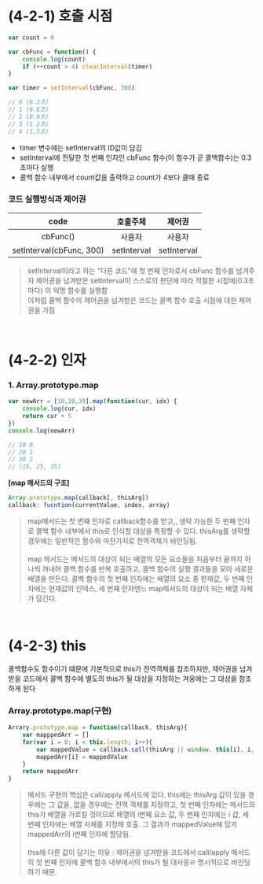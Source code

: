 # (4-2-1) 호출 시점
```js
var count = 0

var cbFunc = function() {
    console.log(count)
    if (++count > 4) clearInterval(timer)
}

var timer = setInterval(cbFunc, 300)

// 0 (0.3초)
// 1 (0.6초)
// 2 (0.9초)
// 3 (1.2초)
// 4 (1.5초)
```

* timer 변수에는 setInterval의 ID값이 담김
* setInterval에 전달한 첫 번째 인자인 cbFunc 함수(이 함수가 곧 콜백함수)는 0.3초마다 실행
* 콜백 함수 내부에서 count값을 출력하고 count가 4보다 클때 종료

### 코드 실행방식과 제어권
|code|호출주체|제어권|
|:-:|:-:|:-:
|cbFunc()|사용자|사용자|
|setInterval(cbFunc, 300)|setInterval|setInterval|

> setInterval이라고 하는 "다른 코드"에 첫 번째 인자로서 cbFunc 함수를 넘겨주자 제어권을 넘겨받은 setInterval이 스스로의 판단에 따라 적절한 시점에(0.3초 마다) 이 익명 함수를 실행함 <br>
이처럼 콜백 함수의 제어권을 넘겨받은 코드는 콜백 함수 호출 시점에 대한 제어권을 가짐

<br>

# (4-2-2) 인자

### 1. Array.prototype.map
```js
var newArr = [10,20,30].map(function(cur, idx) {
    console.log(cur, idx)
    return cur + 5
})
console.log(newArr)

// 10 0
// 20 1
// 30 2
// [15, 25, 35]
```

**[map 메서드의 구조]**
```js
Array.prototype.map(callback[, thisArg])
callback: fucntion(currentValue, index, array)
```
> map메서드는 첫 번째 인자로 callback함수를 받고,, 생략 가능한 두 번째 인자로 콜백 함수 내부에서 this로 인식할 대상을 특정할 수 있다. thisArg를 생략할 경우에는 일반적인 함수와 마찬가지로 전역객체가 바인딩됨. <br> <br>
> map 메서드는 메서드의 대상이 되는 배열의 모든 요소들을 처음부터 끝까지 하나씩 꺼내어 콜백 함수를 반복 호출하고, 콜백 함수의 실행 결과들을 모아 새로운 배열을 만든다. 콜백 함수의 첫 번째 인자에는 배열의 요소 중 햔재값, 두 번째 인자에는 현재값의 인덱스, 세 번째 인자엔느 map메서드의 대상이 되는 배열 자체가 담긴다.

<br>

# (4-2-3) this
콜백함수도 함수이기 떄문에 기본적으로 this가 전역객체를 참조하지만, 제어권을 넘겨받을 코드에서 콜백 함수에 별도의 this가 될 대상을 지정하는 겨웅에는 그 대상을 참조하게 된다

### Array.prototype.map(구현)
```js
Arrary.prototype.map = function(callback, thisArg){
    var mapppedArr = []
    for(var i = 0; i < this.length; i++){
        var mappedValue = callback.call(thisArg || window, this[i], i, this)
        mappedArr[i] = mappedValue
    }
    return mappedArr
}
```
> 메서드 구현의 핵심은 call/apply 메서드에 있다. this에는 thisArg 값이 있을 경우에는 그 값을, 없을 경우에는 전역 객체를 지정하고, 첫  번째 인자에는 메서드의 this가 배열을 가르킬 것이므로 배열의 i번째 요소 값, 두 번째 인자에는 i 값, 세 번쨰 인자에는 배열 자체를 지정해 호출. 그 결과가 mappedValue에 담겨 mappedArr의 i번째 인자에 할당됨. <br>
> <br>
> this에 다른 값이 담기는 이유 : 제어권을 넘겨받을 코드에서 call/apply 메서드의 첫 번쨰 인자에 콜백 함수 내부에서의 this가 될 대사응ㄹ 명시적으로 바인딩하기 때문.
